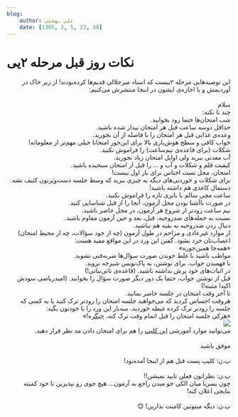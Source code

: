 ```yaml
---
blog:
    author: علی بهجتی
    date: [1395, 2, 5, 23, 48]
---
```

# نکات روز قبل مرحله ۲یی

<div class="cnt">
<div dir="rtl">این توصیه‌هایی مرحله‌ ۲ییست که استاد میرجلالی قدیم‌ها کرده‌بودند! از زیر خاک در آوردیمش و با اجازه‌ی ایشون در اینجا منتشرش می‌کنیم:</div>
<div dir="rtl">
<br/>سلام</div>
<div dir="rtl">چند تا نکته:</div>
<div dir="rtl">شب امتحان‌ها حتما زود بخوابید.</div>
<div dir="rtl">حداقل دوسه ساعت قبل هر امتحان بیدار شده باشید.</div>
<div dir="rtl">وعده‌ی غذایی قبل هر امتحان را با فاصله از آن بخورید.<br/>
</div>
<div dir="rtl">خواب کافی و سطح هوش‌یاری بالا برای این‌جور امتحانا خیلی مهم‌تر از معلوماته!<br/>
</div>
<div dir="rtl">شکلات (برای قاعده‌ی نیم‌ساعت) را فراموش نکنید.</div>
<div dir="rtl">آب معدنی ببرید ولی اوایل امتحان زیاد نخورید.</div>
<div dir="rtl">کیفیت قلم و شکلات و آب و ... را قبل از امتحان سنجیده باشید.</div>
<div dir="rtl">امتحان، محل تست اجناس برای بار اول نیست!</div>
<div dir="rtl">برای شکلات و خوردنی‌های دیگه یه چیزی ببرید که وسط جلسه دست‌وپَرتون کثیف نشه.</div>
<div dir="rtl">دستمال کاغذی هم داشته باشید!</div>
<div dir="rtl">ساعت مچی سالم با باتری تازه را فراموش نکنید.</div>
<div dir="rtl">در صورت ناآشنا بودن محل آزمون، آنجا را از قبل شناسایی کنید.</div>
<div dir="rtl">نیم ساعت زودتر از شروع هر آزمون، در محل حاضر باشید.</div>
<div dir="rtl">نسبت به حمله‌های ضدروحیه، قبل، بعد و حین آزمون مقاوم باشید.</div>
<div dir="rtl">دنبال زدن ضدروحیه به بقیه هم نباشید.</div>
<div dir="rtl">از موارد غیرعادی و مزاحم در طول آزمون (چه از خود سؤالات، چه از محیط امتحان) اعصاب‌تان خرد نشود. گفتن این ورد در این مواقع مفید هست:</div>
<div dir="rtl">«همه‌جا همین‌جوره»</div>
<div dir="rtl">مواظب باشید با غلط خوندن صورت سؤال‌ها ضربه‌فنی نشوید.</div>
<div dir="rtl">با فهمیدن جواب، برای نوشتن، به پاک‌نویس شیرجه نروید.</div>
<div dir="rtl">در اثبات‌های خود پرش نداشته باشید. (قاعده‌ی تاتی‌نباتی!)<br/>
</div>
<div dir="rtl">قبل از نوشتن جواب، حتما یک دور دیگر صورت سؤال را بخوانید. (امید‌ریاضی‌ سودش اکیدا مثبته!)</div>
<div dir="rtl">تا آخر وقت امتحان در جلسه حاضر بمانید.</div>
<div dir="rtl">هروقت احساس کردید که می‌خواهید جلسه امتحان را زودتر ترک کنید یا به کسی که جلسه را زودتر ترک کرده غبطه خوردید، سه‌بار این ورد را با خودتون بگید:</div>
<div dir="rtl">«هرکی جلسه امتحان را قبل اتمام وقت ترک کنه، <u>جیگر</u>ه!»</div>
<div dir="rtl">
<a href="//bayanbox.ir/info/2645499839432867962/khar" target="_blank"><img src="http://bayanbox.ir/thumb/2645499839432867962/khar.jpg"/></a><b></b><i></i><u></u><sub></sub><sup></sup><strike></strike><br/>
</div>
<div dir="rtl">می‌توانید موارد آموزشی <a href="http://mov1.tebyan.net/1388/09/Comedy1-MrBean1.wmv61504.wmv" target="_blank">این کلیپ</a> را هم برای امتحان دادن مد نظر قرار دهید.</div>
<div dir="rtl"><br/></div>
<div dir="rtl">موفق باشید</div>
<div dir="rtl"><br/></div>
<div dir="rtl">پ.ن: کلیپ پست قبل هم از اینجا آمده‌بود!<br/>
</div>
<div dir="rtl"><br/></div>
<div dir="rtl">پ.ن: نظراتون فعلن تایید نمیشن!!</div>
<div dir="rtl">چون یسریا میان الکی جو میدن راجع به آزمون... هیچ جوی رو نپذیرین تا خود کمیته نتایجی اعلان کنه!</div>
<div dir="rtl"><br/></div>
<div dir="rtl">پ.ن: دیگه میتونین کامنت بذارین! 😊</div>
</div>
